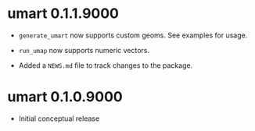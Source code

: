 # umart 0.1.1.9000


* `generate_umart` now supports custom geoms. See examples for usage.

* `run_umap` now supports numeric vectors. 

* Added a `NEWS.md` file to track changes to the package.


# umart 0.1.0.9000

* Initial conceptual release 
